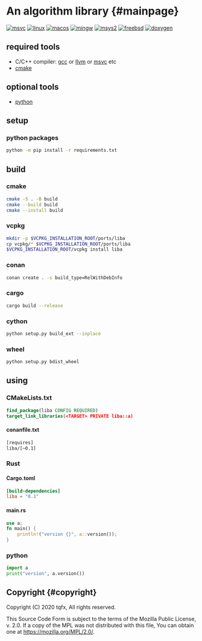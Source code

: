# An algorithm library {#mainpage}

[![msvc](https://github.com/tqfx/liba/actions/workflows/msvc.yml/badge.svg)](https://github.com/tqfx/liba/actions/workflows/msvc.yml)
[![linux](https://github.com/tqfx/liba/actions/workflows/linux.yml/badge.svg)](https://github.com/tqfx/liba/actions/workflows/linux.yml)
[![macos](https://github.com/tqfx/liba/actions/workflows/macos.yml/badge.svg)](https://github.com/tqfx/liba/actions/workflows/macos.yml)
[![mingw](https://github.com/tqfx/liba/actions/workflows/mingw.yml/badge.svg)](https://github.com/tqfx/liba/actions/workflows/mingw.yml)
[![msys2](https://github.com/tqfx/liba/actions/workflows/msys2.yml/badge.svg)](https://github.com/tqfx/liba/actions/workflows/msys2.yml)
[![freebsd](https://github.com/tqfx/liba/actions/workflows/freebsd.yml/badge.svg)](https://github.com/tqfx/liba/actions/workflows/freebsd.yml)
[![doxygen](https://github.com/tqfx/liba/actions/workflows/doxygen.yml/badge.svg)](https://github.com/tqfx/liba/actions/workflows/doxygen.yml)

## required tools

- C/C++ compiler: [gcc](https://gcc.gnu.org) or [llvm](https://llvm.org) or [msvc](https://visualstudio.microsoft.com/visual-cpp-build-tools) etc
- [cmake](https://cmake.org/download)

## optional tools

- [python](https://www.python.org/downloads)

## setup

### python packages

```bash
python -m pip install -r requirements.txt
```

## build

### cmake

```bash
cmake -S . -B build
cmake --build build
cmake --install build
```

### vcpkg

```bash
mkdir -p $VCPKG_INSTALLATION_ROOT/ports/liba
cp vcpkg/* $VCPKG_INSTALLATION_ROOT/ports/liba
$VCPKG_INSTALLATION_ROOT/vcpkg install liba
```

### conan

```bash
conan create . -s build_type=RelWithDebInfo
```

### cargo

```bash
cargo build --release
```

### cython

```bash
python setup.py build_ext --inplace
```

### wheel

```bash
python setup.py bdist_wheel
```

## using

### CMakeLists.txt

```cmake
find_package(liba CONFIG REQUIRED)
target_link_libraries(<TARGET> PRIVATE liba::a)
```

#### conanfile.txt

```txt
[requires]
liba/[~0.1]
```

### Rust

#### Cargo.toml

```toml
[build-dependencies]
liba = "0.1"
```

#### main.rs

```rs
use a;
fn main() {
    println!("version {}", a::version());
}
```

### python

```py
import a
print("version", a.version())
```

## Copyright {#copyright}

Copyright (C) 2020 tqfx, All rights reserved.

This Source Code Form is subject to the terms of the Mozilla Public
License, v. 2.0. If a copy of the MPL was not distributed with this
file, You can obtain one at https://mozilla.org/MPL/2.0/.
